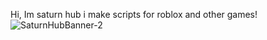 Hi, Im saturn hub i make scripts for roblox and other games!
![SaturnHubBanner-2](https://user-images.githubusercontent.com/115034650/195978073-864a3371-00d0-40c3-a93d-9fcf6511467d.png)
